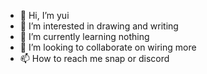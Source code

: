 - 👋 Hi, I’m yui
- 👀 I’m interested in drawing and writing 
- 🌱 I’m currently learning nothing 
- 💞️ I’m looking to collaborate on wiring more 
- 📫 How to reach me snap or discord


<!---
Midnightreal/Midnightreal is a ✨ special ✨ repository because its `README.md` (this file) appears on your GitHub profile.
You can click the Preview link to take a look at your changes.
--->
